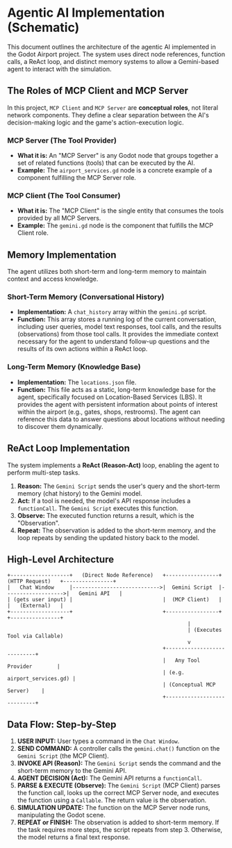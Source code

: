# Agentic AI Implementation (Schematic)

This document outlines the architecture of the agentic AI implemented in the Godot Airport project. The system uses direct node references, function calls, a ReAct loop, and distinct memory systems to allow a Gemini-based agent to interact with the simulation.

## The Roles of MCP Client and MCP Server

In this project, `MCP Client` and `MCP Server` are **conceptual roles**, not literal network components. They define a clear separation between the AI's decision-making logic and the game's action-execution logic.

### MCP Server (The Tool Provider)

*   **What it is:** An "MCP Server" is any Godot node that groups together a set of related functions (tools) that can be executed by the AI. 
*   **Example:** The `airport_services.gd` node is a concrete example of a component fulfilling the MCP Server role.

### MCP Client (The Tool Consumer)

*   **What it is:** The "MCP Client" is the single entity that consumes the tools provided by all MCP Servers. 
*   **Example:** The `gemini.gd` node is the component that fulfills the MCP Client role.

## Memory Implementation

The agent utilizes both short-term and long-term memory to maintain context and access knowledge.

### Short-Term Memory (Conversational History)

*   **Implementation:** A `chat_history` array within the `gemini.gd` script.
*   **Function:** This array stores a running log of the current conversation, including user queries, model text responses, tool calls, and the results (observations) from those tool calls. It provides the immediate context necessary for the agent to understand follow-up questions and the results of its own actions within a ReAct loop.

### Long-Term Memory (Knowledge Base)

*   **Implementation:** The `locations.json` file.
*   **Function:** This file acts as a static, long-term knowledge base for the agent, specifically focused on Location-Based Services (LBS). It provides the agent with persistent information about points of interest within the airport (e.g., gates, shops, restrooms). The agent can reference this data to answer questions about locations without needing to discover them dynamically.

## ReAct Loop Implementation

The system implements a **ReAct (Reason-Act)** loop, enabling the agent to perform multi-step tasks.

1.  **Reason:** The `Gemini Script` sends the user's query and the short-term memory (chat history) to the Gemini model.
2.  **Act:** If a tool is needed, the model's API response includes a `functionCall`. The `Gemini Script` executes this function.
3.  **Observe:** The executed function returns a result, which is the "Observation".
4.  **Repeat:** The observation is added to the short-term memory, and the loop repeats by sending the updated history back to the model.

## High-Level Architecture

```text
+-------------------+   (Direct Node Reference)   +-----------------+   (HTTP Request)   +----------------+
|   Chat Window     |---------------------------->|  Gemini Script  |------------------->|   Gemini API   |
| (gets user input) |                             |  (MCP Client)   |                    |   (External)   |
+-------------------+                             +-----------------+                    +----------------+
                                                          |
                                                          | (Executes Tool via Callable)
                                                          v
                                                  +----------------------------+
                                                  |   Any Tool Provider        |
                                                  | (e.g. airport_services.gd) |
                                                  | (Conceptual MCP Server)    |
                                                  +----------------------------+
```

## Data Flow: Step-by-Step

1.  **USER INPUT:** User types a command in the `Chat Window`.
2.  **SEND COMMAND:** A controller calls the `gemini.chat()` function on the `Gemini Script` (the MCP Client).
3.  **INVOKE API (Reason):** The `Gemini Script` sends the command and the short-term memory to the Gemini API.
4.  **AGENT DECISION (Act):** The Gemini API returns a `functionCall`.
5.  **PARSE & EXECUTE (Observe):** The `Gemini Script` (MCP Client) parses the function call, looks up the correct MCP Server node, and executes the function using a `Callable`. The return value is the observation.
6.  **SIMULATION UPDATE:** The function on the MCP Server node runs, manipulating the Godot scene.
7.  **REPEAT or FINISH:** The observation is added to short-term memory. If the task requires more steps, the script repeats from step 3. Otherwise, the model returns a final text response.
